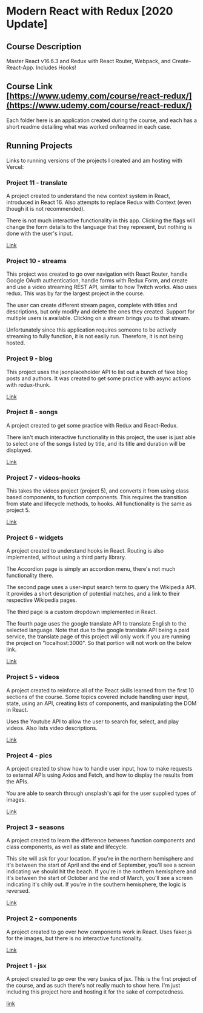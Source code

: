 # Modern React with Redux [2020 Update]
## Course Description
Master React v16.6.3 and Redux with React Router, Webpack, and Create-React-App. Includes Hooks!
## Course Link [https://www.udemy.com/course/react-redux/](https://www.udemy.com/course/react-redux/)
Each folder here is an application created during the course, and each has a short readme detailing what was worked on/learned in each case.

## Running Projects
Links to running versions of the projects I created and am hosting with Vercel:

### Project 11 - translate
A project created to understand the new context system in React, introduced in React 16. Also attempts to replace Redux with Context (even though it is not recommended).

There is not much interactive functionality in this app. Clicking the flags will change the form details to the language that they represent, but nothing is done with the user's input.

[Link](https://translate-bay.vercel.app/)

### Project 10 - streams
This project was created to go over navigation with React Router, handle Google OAuth authentication, handle forms with Redux Form, and create and use a video streaming REST API, similar to how Twitch works. Also uses redux. This was by far the largest project in the course.

The user can create different stream pages, complete with titles and descriptions, but only modify and delete the ones they created. Support for multiple users is available. Clicking on a stream brings you to that stream.

Unfortunately since this application requires someone to be actively streaming to fully function, it is not easily run. Therefore, it is not being hosted.

### Project 9 - blog
This project uses the jsonplaceholder API to list out a bunch of fake blog posts and authors. It was created to get some practice with async actions with redux-thunk.

[Link](https://blog-one-delta.vercel.app/)

### Project 8 - songs
A project created to get some practice with Redux and React-Redux.

There isn't much interactive functionality in this project, the user is just able to select one of the songs listed by title, and its title and duration will be displayed.

[Link](https://songs-eight.vercel.app/)

### Project 7 - videos-hooks
This takes the videos project (project 5), and converts it from using class based components, to function components. This requires the transition from state and lifecycle methods, to hooks. All functionality is the same as project 5.

[Link](https://videos-hooks-cs2t8pi53.vercel.app/)

### Project 6 - widgets
A project created to understand hooks in React. Routing is also implemented, without using a third party library.

The Accordion page is simply an accordion menu, there's not much functionality there.

The second page uses a user-input search term to query the Wikipedia API. It provides a short description of potential matches, and a link to their respective Wikipedia pages.

The third page is a custom dropdown implemented in React.

The fourth page uses the google translate API to translate English to the selected language. Note that due to the google translate API being a paid service, the translate page of this project will only work if you are running the project on "localhost:3000". So that portion will not work on the below link.

[Link](https://widgets-teal-ten.vercel.app/)

### Project 5 - videos
A project created to reinforce all of the React skills learned from the first 10 sections of the course.
Some topics covered include handling user input, state, using an API, creating lists of components, and manipulating the DOM in React.

Uses the Youtube API to allow the user to search for, select, and play videos. Also lists video descriptions.

[Link](https://videos-ecru-nine.vercel.app/)

### Project 4 - pics
A project created to show how to handle user input, how to make requests to external APIs using Axios and Fetch, and how to display the results from the APIs.

You are able to search through unsplash's api for the user supplied types of images.

[Link](https://pics-azure.vercel.app)

### Project 3 - seasons
A project created to learn the difference between function components and class components, as well as state and lifecycle.

This site will ask for your location. If you're in the northern hemisphere and it's between the start of April and the end of September, you'll see a screen indicating we should hit the beach. If you're in the northern hemisphere and it's between the start of October and the end of March, you'll see a screen indicating it's chily out. If you're in the southern hemisphere, the logic is reversed.

[Link](https://seasons-inky.vercel.app/)

### Project 2 - components
A project created to go over how components work in React. Uses faker.js for the images, but there is no interactive functionality.

[Link](https://components-xi.vercel.app/)

### Project 1 - jsx
A project created to go over the very basics of jsx. This is the first project of the course, and as such there's not really much to show here. I'm just including this project here and hosting it for the sake of competedness.

[link](https://jsx-flax.vercel.app/)